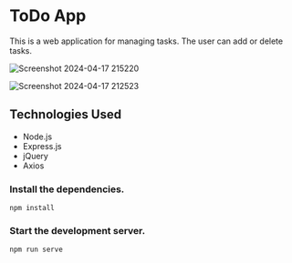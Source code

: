 #  ToDo App
This is a web application for managing tasks. 
The user can add or delete tasks.


![Screenshot 2024-04-17 215220](https://github.com/MarinaPasternak/ToDoApp_NodeJs/assets/31963187/3febca4c-9581-426c-b742-b58824262776)



![Screenshot 2024-04-17 212523](https://github.com/MarinaPasternak/ToDoApp_NodeJs/assets/31963187/308cafc7-2555-42cb-aabe-1650e715f27f)

## Technologies Used
- Node.js
- Express.js
- jQuery
- Axios

### Install the dependencies.
```
npm install
```

### Start the development server.
```
npm run serve
```
